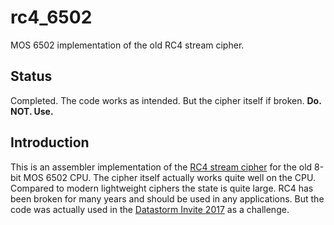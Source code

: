 # rc4_6502
MOS 6502 implementation of the old RC4 stream cipher.


## Status
Completed. The code works as intended. But the cipher itself if broken.
**Do. NOT. Use.**


## Introduction
This is an assembler implementation of the [RC4 stream cipher](https://en.wikipedia.org/wiki/RC4) for the old
8-bit MOS 6502 CPU. The cipher itself actually works quite well on the
CPU. Compared to modern lightweight ciphers the state is quite
large. RC4 has been broken for many years and should be used in any
applications. But the code was actually used in the [Datastorm Invite
2017](https://csdb.dk/release/?id=157625) as a challenge.
